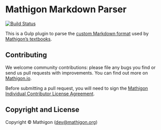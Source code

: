 # Mathigon Markdown Parser

[![Build Status](https://travis-ci.org/mathigon/parser.svg?branch=master)](https://travis-ci.org/mathigon/parser)

This is a Gulp plugin to parse the
[custom Markdown format](https://github.com/mathigon/textbooks/wiki/content.md)
used by [Mathigon’s textbooks](https://github.com/mathigon/textbooks).


## Contributing

We welcome community contributions: please file any bugs you find or send us
pull requests with improvements. You can find out more on
[Mathigon.io](http://mathigon.io).

Before submitting a pull request, you will need to sign the [Mathigon Individual
Contributor License Agreement](https://gist.github.com/plegner/5ad5b7be2948a4ad073c50b15ac01d39).


## Copyright and License

Copyright © Mathigon ([dev@mathigon.org](mailto:dev@mathigon.org))  
